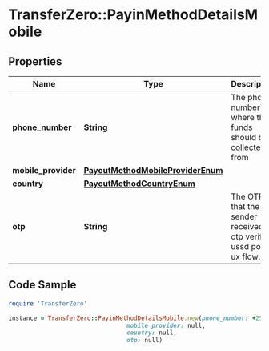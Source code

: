 # TransferZero::PayinMethodDetailsMobile

## Properties

Name | Type | Description | Notes
------------ | ------------- | ------------- | -------------
**phone_number** | **String** | The phone number where the funds should be collected from | [optional] 
**mobile_provider** | [**PayoutMethodMobileProviderEnum**](PayoutMethodMobileProviderEnum.md) |  | [optional] 
**country** | [**PayoutMethodCountryEnum**](PayoutMethodCountryEnum.md) |  | [optional] 
**otp** | **String** | The OTP that the sender received in otp verified ussd popup ux flow. | [optional] 

## Code Sample

```ruby
require 'TransferZero'

instance = TransferZero::PayinMethodDetailsMobile.new(phone_number: +256129999999,
                                 mobile_provider: null,
                                 country: null,
                                 otp: null)
```


